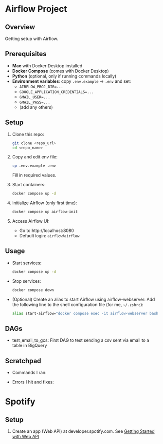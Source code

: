 # Airflow Project

## Overview
Getting setup with Airflow.

## Prerequisites
- **Mac** with Docker Desktop installed  
- **Docker Compose** (comes with Docker Desktop)  
- **Python** (optional, only if running commands locally)  
- **Environment variables**: copy `.env.example` → `.env` and set:  
  - `AIRFLOW_PROJ_DIR=...`  
  - `GOOGLE_APPLICATION_CREDENTIALS=...`  
  - `GMAIL_USER=...`  
  - `GMAIL_PASS=...`  
  - (add any others)

## Setup
1. Clone this repo:
    ```bash
    git clone <repo_url>
    cd <repo_name>
    ```

2. Copy and edit env file:
    ``` bash
    cp .env.example .env
    ```
    Fill in required values.

3. Start containers:
    ``` bash
    docker compose up -d
    ```

4. Initialize Airflow (only first time):
    ``` bash
    docker compose up airflow-init
    ```

5. Access Airflow UI:
    - Go to http://localhost:8080
    - Default login: `airflow`/`airflow`

## Usage
- Start services:
    ``` bash
    docker compose up -d
    ```

- Stop services:
    ``` bash
    docker compose down
    ```

- (Optional) Create an alias to start Airflow using airflow-webserver:
    Add the following line to the shell configuration file (for me, `~/.zshrc`):
    ``` bash
    alias start-airflow="docker compose exec -it airflow-webserver bash"
    ```

## DAGs
- test_email_to_gcs: First DAG to test sending a csv sent via email to a table in BigQuery

## Scratchpad
- Commands I ran:

- Errors I hit and fixes:

# Spotify 

## Setup

1. Create an app (Web API) at developer.spotify.com. See [Getting Started with Web API](https://developer.spotify.com/documentation/web-api/tutorials/getting-started)



